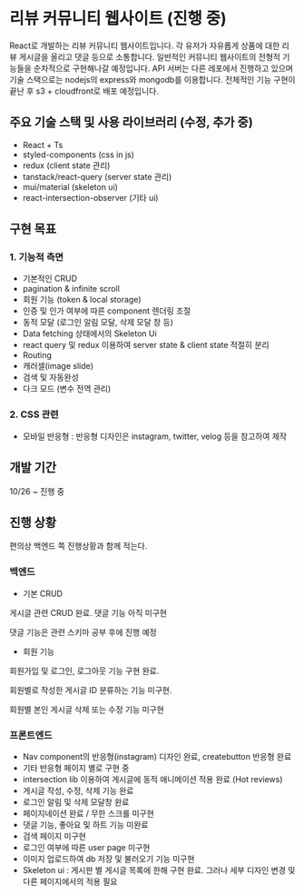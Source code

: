 # 리뷰 커뮤니티 웹사이트 (진행 중)

React로 개발하는 리뷰 커뮤니티 웹사이트입니다. 각 유저가 자유롭게 상품에 대한 리뷰 게시글을 올리고 댓글 등으로 소통합니다. 일반적인 커뮤니티 웹사이트의 전형적 기능들을 순차적으로 구현해나갈 예정입니다. API 서버는 다른 레포에서 진행하고 있으며 기술 스택으로는 nodejs의 express와 mongodb를 이용합니다.
전체적인 기능 구현이 끝난 후 s3 + cloudfront로 배포 예정입니다.

## 주요 기술 스택 및 사용 라이브러리 (수정, 추가 중)

- React + Ts
- styled-components (css in js)
- redux (client state 관리)
- tanstack/react-query (server state 관리)
- mui/material (skeleton ui)
- react-intersection-observer (기타 ui)

## 구현 목표

### 1. 기능적 측면

- 기본적인 CRUD
- pagination & infinite scroll
- 회원 기능 (token & local storage)
- 인증 및 인가 여부에 따른 component 렌더링 조절
- 동적 모달 (로그인 알림 모달, 삭제 모달 창 등)
- Data fetching 상태에서의 Skeleton Ui
- react query 및 redux 이용하여 server state & client state 적절히 분리
- Routing
- 캐러셀(image slide)
- 검색 및 자동완성
- 다크 모드 (변수 전역 관리)

### 2. CSS 관련

- 모바일 반응형 : 반응형 디자인은 instagram, twitter, velog 등을 참고하여 제작

## 개발 기간

10/26 ~ 진행 중

## 진행 상황

편의상 백엔드 쪽 진행상황과 함께 적는다.

### 백엔드

- 기본 CRUD

게시글 관련 CRUD 완료. 댓글 기능 아직 미구현

댓글 기능은 관련 스키마 공부 후에 진행 예정

- 회원 기능

회원가입 및 로그인, 로그아웃 기능 구현 완료.

회원별로 작성한 게시글 ID 분류하는 기능 미구현.

회원별 본인 게시글 삭제 또는 수정 기능 미구현

### 프론트엔드

- Nav component의 반응형(instagram) 디자인 완료, createbutton 반응형 완료
- 기타 반응형 페이지 별로 구현 중
- intersection lib 이용하여 게시글에 동적 애니메이션 적용 완료 (Hot reviews)
- 게시글 작성, 수정, 삭제 기능 완료
- 로그인 알림 및 삭제 모달창 완료
- 페이지네이션 완료 / 무한 스크롤 미구현
- 댓글 기능, 좋아요 및 하트 기능 미완료
- 검색 페이지 미구현
- 로그인 여부에 따른 user page 미구현
- 이미지 업로드하여 db 저장 및 불러오기 기능 미구현
- Skeleton ui : 게시판 별 게시글 목록에 한해 구현 완료. 그러나 세부 디자인 변경 및 다른 페이지에서의 적용 필요
